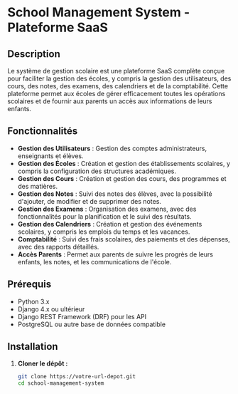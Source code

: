 # School Management System - Plateforme SaaS

## Description

Le système de gestion scolaire est une plateforme SaaS complète conçue pour faciliter la gestion des écoles, y compris la gestion des utilisateurs, des cours, des notes, des examens, des calendriers et de la comptabilité. Cette plateforme permet aux écoles de gérer efficacement toutes les opérations scolaires et de fournir aux parents un accès aux informations de leurs enfants.

## Fonctionnalités

- **Gestion des Utilisateurs** : Gestion des comptes administrateurs, enseignants et élèves.
- **Gestion des Écoles** : Création et gestion des établissements scolaires, y compris la configuration des structures académiques.
- **Gestion des Cours** : Création et gestion des cours, des programmes et des matières.
- **Gestion des Notes** : Suivi des notes des élèves, avec la possibilité d'ajouter, de modifier et de supprimer des notes.
- **Gestion des Examens** : Organisation des examens, avec des fonctionnalités pour la planification et le suivi des résultats.
- **Gestion des Calendriers** : Création et gestion des événements scolaires, y compris les emplois du temps et les vacances.
- **Comptabilité** : Suivi des frais scolaires, des paiements et des dépenses, avec des rapports détaillés.
- **Accès Parents** : Permet aux parents de suivre les progrès de leurs enfants, les notes, et les communications de l'école.

## Prérequis

- Python 3.x
- Django 4.x ou ultérieur
- Django REST Framework (DRF) pour les API
- PostgreSQL ou autre base de données compatible

## Installation

1. **Cloner le dépôt :**

   ```bash
   git clone https://votre-url-depot.git
   cd school-management-system
